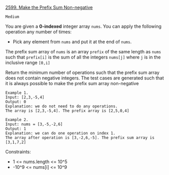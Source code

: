 [2599. Make the Prefix Sum Non-negative](https://leetcode.com/problems/make-the-prefix-sum-non-negative/)

`Medium`

You are given a **0-indexed** integer array `nums`. You can apply the following operation any number of times:

- Pick any element from `nums` and put it at the end of `nums`.

The prefix sum array of `nums` is an array `prefix` of the same length as `nums` such that `prefix[i]` is the sum of all the integers `nums[j]` where `j` is in the inclusive range `[0,i]`

Return the minimum number of operations such that the prefix sum array does not contain negative integers. The test cases are generated such that it is always possible to make the prefix sum array non-negative

```
Example 1.
Input: [2,3,-5,4]
Output: 0
Explanation: we do not need to do any operations.
The array is [2,3,-5,4]. The prefix array is [2,5,0,4]

Example 2.
Input: nums = [3,-5,-2,6]
Output: 1
Explanation: we can do one operation on index 1.
The array after operation is [3,-2,6,-5]. The prefix sum array is [3,1,7,2]
```

Constraints:

- 1 <= nums.length <= 10^5
- -10^9 <= nums[i] <= 10^9